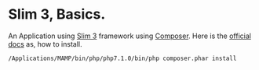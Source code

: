 Slim 3, Basics.
===============

An Application using [Slim 3][1] framework using [Composer][3]. Here is the [official docs][2] as, how to install.


```
/Applications/MAMP/bin/php/php7.1.0/bin/php composer.phar install
```





 [1]: https://www.slimframework.com/
 [2]: https://www.slimframework.com/docs/start/installation.html
 [3]: https://getcomposer.org